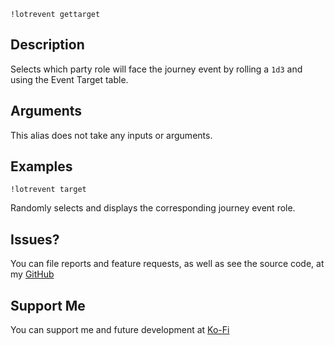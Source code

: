 `!lotrevent gettarget`

## Description
Selects which party role will face the journey event by rolling a `1d3` and using the Event Target table.

## Arguments
This alias does not take any inputs or arguments.

## Examples
```plaintext
!lotrevent target
```
Randomly selects and displays the corresponding journey event role.

## Issues?
You can file reports and feature requests, as well as see the source code, 
at my [GitHub](https://github.com/fatestapestry/avrae-collections)

## Support Me
You can support me and future development at [Ko-Fi](https://ko-fi.com/noralf)
